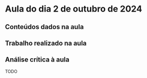 # Aula do dia 2 de outubro de 2024

## Conteúdos dados na aula

## Trabalho realizado na aula

## Análise crítica à aula

TODO

